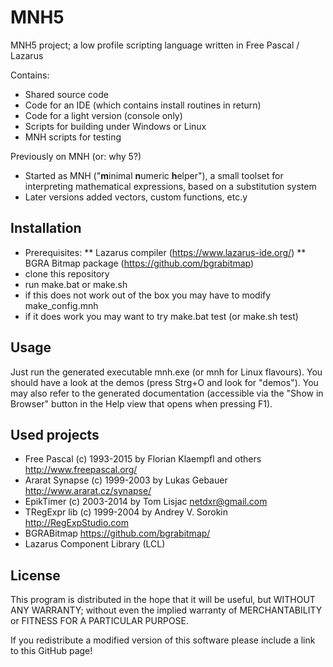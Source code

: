 # MNH5
MNH5 project; a low profile scripting language written in Free Pascal / Lazarus

Contains:
* Shared source code
* Code for an IDE (which contains install routines in return)
* Code for a light version (console only)
* Scripts for building under Windows or Linux
* MNH scripts for testing

Previously on MNH (or: why 5?)
* Started as MNH ("**m**inimal **n**umeric **h**elper"), a small toolset for interpreting mathematical expressions, based on a substitution system
* Later versions added vectors, custom functions, etc.y

## Installation
* Prerequisites:
** Lazarus compiler (https://www.lazarus-ide.org/)
** BGRA Bitmap package (https://github.com/bgrabitmap)
* clone this repository
* run make.bat or make.sh
* if this does not work out of the box you may have to modify make_config.mnh
* if it does work you may want to try make.bat test (or make.sh test)

## Usage
Just run the generated executable mnh.exe (or mnh for Linux flavours).
You should have a look at the demos (press Strg+O and look for "demos").
You may also refer to the generated documentation (accessible via the "Show in Browser" button in the Help view that opens when pressing F1).

## Used projects
* Free Pascal    (c) 1993-2015 by Florian Klaempfl and others  http://www.freepascal.org/
* Ararat Synapse (c) 1999-2003 by Lukas Gebauer                http://www.ararat.cz/synapse/
* EpikTimer      (c) 2003-2014 by Tom Lisjac                   <netdxr@gmail.com>
* TRegExpr lib   (c) 1999-2004 by Andrey V. Sorokin            http://RegExpStudio.com
* BGRABitmap                                                   https://github.com/bgrabitmap/
* Lazarus Component Library (LCL) 

## License
This program is distributed in the hope that it will be useful,
but WITHOUT ANY WARRANTY; without even the implied warranty of
MERCHANTABILITY or FITNESS FOR A PARTICULAR PURPOSE.

If you redistribute a modified version of this software please include a link to this GitHub page!
